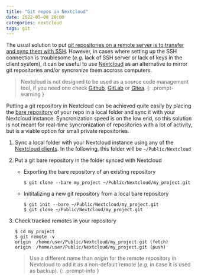```yaml
---
title: "Git repos in Nextcloud"
date: 2022-05-08 20:00
categories: nextcloud
tags: git
---
```


The usual solution to put [git repositories on a remote server is to transfer
and sync them with SSH](https://git-scm.com/book/en/v2/Git-on-the-Server-Getting-Git-on-a-Server).
However, in cases where setting up the SSH connection is troublesome (*e.g.*
lack of SSH server or lack of keys in the client system), it can be useful to
use [Nextcloud](https://nextcloud.com/) as an alternative to mirror git
repositories and/or syncronize them accross computers.

> Nextcloud is not designed to be used as a source code management tool, if you
> need one check [Github](https://github.com/),
> [GitLab](https://about.gitlab.com/) or [Gitea](https://gitea.io).
{: .prompt-warning }

Putting a git repository in Nextcloud can be achieved quite easily by placing
the [bare repository](https://git-scm.com/docs/gitglossary.html#Documentation/gitglossary.txt-aiddefbarerepositoryabarerepository)
of your repo in a local folder and sync it with your Nextcloud instance.
Syncronization speed is on the low end, so this solution is not meant for
real-time syncronization of repositories with a lot of activity, but is a
viable option for small private repositories.

1. Sync a local folder with your Nextcloud instance using any of the
   [Nextcloud clients](https://nextcloud.com/clients/). In the following, this
   folder will be `~/Public/Nextcloud`

2. Put a git bare repository in the folder synced with Nextcloud

    * Exporting the bare repository of an existing repository
        ```console
        $ git clone --bare my_project ~/Public/Nextcloud/my_project.git
        ```
    * Inititalizing a new git repository from a local bare repository
        ```console
        $ git init --bare ~/Public/Nextcloud/my_project.git
        $ git clone ~/Public/Nextcloud/my_project.git
        ```
3. Check tracked remotes in your repository

    ```console
    $ cd my_project
    $ git remote -v
    origin  /home/user/Public/Nextcloud/my_project.git (fetch)
    origin  /home/user/Public/Nextcloud/my_project.git (push)
    ```

    > Use a different name than *origin* for the remote repository in Nextcloud
    > to add it as a non-default remote (*e.g.* in case it is used as backup).
    {: .prompt-info }

